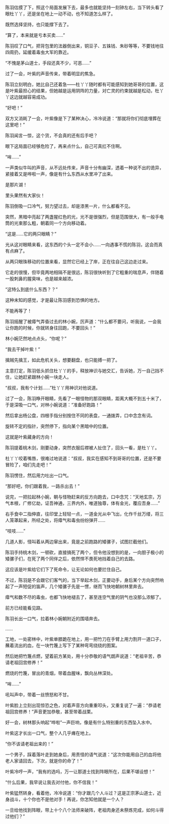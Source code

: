 陈羽估摸了下，照这个局面发展下去，最多也就能坚持一刻钟左右，当下转头看了眼杜丫丫，还是坐在地上一动不动，也不知道怎么样了。

既然选择坚持，也只能撑下去了。

“算了，本来就是亏本买卖……”

陈羽叹了口气，把背包里的法器倒出来，铜豆子、五铢钱、朱砂等等，不要钱地往四周扔，延缓着毒虫大军的靠近。

“不愧是茅山道士，手段还真不少，可恶……”

过了一会，叶紫的声音传来，带着明显的焦急。

陈羽立刻明白，她比自己还着急——杜丫丫随时都有可能感知到她哥哥的位置，这是叶紫最担心的结果，但她越是运用阴阵的力量，对亡灵的约束就越是松动，杜丫丫这边就越容易成功。

“好吧！”

双方又消耗了一会，叶紫像是下了某种决心，冷冷说道：“那就将你们彻底埋葬在这里吧！”

陈羽闻言一惊，这个货，不会真的还有后手吧？

眼下这局面已经够危险了，再来点什么，自己可真扛不住啊。

“哞……”

一声类似牛叫的声音，从不远处传来，声音十分有幽深，透着一种说不出的诡异，紧接着又是哗啦一声，像是有什么东西从水里冲了出来。

是那片湖！

里头果然有大家伙！

陈羽倒吸一口冷气，努力望过去，却是漆黑一片，什么都看不见。

突然，黑暗中亮起了两盏猩红色的光，光不是很强烈，但是范围很大，有一般手电筒的光束那么粗，朝着同一个方向移动着。

“这是……它的两只眼睛？”

光从这对眼睛来看，这东西的个头一定不会小……一向遇事不慌的陈羽，这会而真有点麻了。

从两只眼珠移动的位置来看，显然它已经上了岸，正在往自己这边走过来。

它走的很慢，但毕竟两地相隔不是很远，陈羽很快听到了它粗重的喘息声，伴随着一股刺鼻的腥臭味，也是越来越浓。

“这特么到底什么东西？？”

这种未知的感觉，才是最让陈羽感到恐惧的地方。

不能再等了！

陈羽摇醒了被瘴气弄昏过去的林小婉，厉声道：“什么都不要问，听我说，一会我让你跑的时候，你就转身往回跑，不要回头！”

林小婉茫然地点点头，“你呢？”

“我去干掉叶紫！”

擒贼先擒王，如此危机关头，想要翻盘，也只能搏一把了。

主意打定，陈羽低头抓住杜丫丫的手，释放神识与她交汇，告诉她，万一自己挡不住，让她赶紧跟林小婉一块走人。

“叔叔，我有个计划……”杜丫丫用神识对他说道。

过了一会，陈羽睁开眼睛，先看了一眼怪物的那双眼睛，距离大概不到五十米了，于是深吸一口气，对林小婉说道：“准备好跑路！”

然后拿出杨公盘，四根手指分别按住不同的表盘，一通拨弄，口中念念有词。

旋转不定的指针，突然停下，指向某个黑暗中的位置。

这就是叶紫藏身的方向！

陈羽提着桃木剑，刚要动身，突然衣服后襟被人扯住了，回头一看，是杜丫丫。

杜丫丫咬着嘴唇，很难过地说道：“叔叔，我实在感知不到哥哥的位置，还是不要冒险了，咱们先走吧！”

陈羽愣住，然后用力吐出一口气。

“那好吧，你们跟着我，一路杀出去！”

说完，一把拉起林小婉，朝与怪物赶来的反方向跑去，口中念咒：“天地玄宗，万气本根，广修亿劫，证吾神通，三界内外，唯道独尊，体有金光，覆应吾身……”

右手食中二指伸直，往印堂上轻轻一点，一道金光从中飞出，化作千丝万缕，将三人笼罩起来，所经之处，将瘴气和毒虫纷纷弹开……

“吱吱……”

几道人影，怪叫着从两边窜出来，竟是之前跑路的矮骡子，试图拦截他们。

陈羽手持桃木剑，一顿砍，直接搞死了两个，但令他没想到的是，一向胆子极小的矮骡子们，在死了两个同伴之后，依然悍不畏死地挡着自己的去路。

这应该是叶紫给它们下了死命令，让无论如何也要拦住自己。

不过，陈羽是不会跟它们客气的，当下举起木剑，正要动手，身后某个方向突然响起了一声短促的笛声，几个矮骡子先是一愣，继而飞快地朝树林里奔去。

瘴气和数不尽的毒虫，也都飞快地褪去了，甚至连空气里的阴气也没那么浓郁了。

前方已经能看见路。

陈羽长出一口气，拉着林小婉朝附近的围墙奔去。

……

工地，一处密林中，叶紫单膝跪在地上，用一把竹刀在手臂上用力割开一道口子，蘸着流出的血，在一块竹篾上写下了某种弯弯绕绕的图案。

然后她把竹篾点燃，望着前方某处，用十分恭敬的语气朗声说道：“老祖辛苦，恭请老祖回宫修养！”

燃烧的竹篾，冒出的青烟，带着血腥味，飘向丛林深处。

“哞……”

吼叫声中，带着一丝愤怒和不甘。

叶紫脸上立刻出现惊恐之色，对着声音方向重重叩头，又重复说了一遍：“恭请老祖回宫修养！”声音更加恭敬，甚至带着战栗。

好一会，树林那头响起“哗啦”一声巨响，像是有什么特别重的东西坠入水中。

叶紫这才长出一口气，整个人几乎瘫在地上。

“你不该请老祖出来的！”

一个男子，踩着落叶走到她身后，用责怪的语气说道：“这次你能用自己的血将他老人家请回去，下次，就是你的命了！”

叶紫冷哼一声，“我有的选吗，万一让那道士找到阵眼所在，后果不堪设想！”

“什么后果，我早说让我去对付他，你不信我！”

叶紫猛然转身，看着他，冷冷说道：“你才跟几个人斗过？这是正宗茅山道士，近身战斗，十个你也不是他对手！再说，你怎知他就是一个人？

一旦给他找到阵眼，带上十个八个法师来破阵，老祖肉身还未祭炼完成，如何斗得过他们？”
